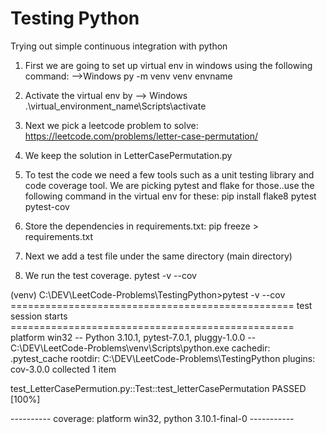 # Testing Python
Trying out simple continuous integration with python

1. First we are going to set up virtual env in windows using the following command:
-->Windows
py -m venv venv envname

2. Activate the virtual env by
--> Windows
.\virtual_environment_name\Scripts\activate

3. Next we pick a leetcode problem to solve: 
https://leetcode.com/problems/letter-case-permutation/

4. We keep the solution in LetterCasePermutation.py

5. To test the code we need a few tools such as a unit testing library and code coverage tool. We are picking pytest and flake for those..use the following command in the virtual env for these:
pip install flake8 pytest pytest-cov

6. Store the dependencies in requirements.txt:
pip freeze > requirements.txt

7. Next we add a test file under the same directory (main directory)

8. We run the test coverage. pytest -v --cov

(venv) C:\DEV\LeetCode-Problems\TestingPython>pytest -v --cov
================================================= test session starts =================================================
platform win32 -- Python 3.10.1, pytest-7.0.1, pluggy-1.0.0 -- C:\DEV\LeetCode-Problems\venv\Scripts\python.exe
cachedir: .pytest_cache
rootdir: C:\DEV\LeetCode-Problems\TestingPython
plugins: cov-3.0.0
collected 1 item

test_LetterCasePermution.py::Test::test_letterCasePermutation PASSED                                             [100%]

---------- coverage: platform win32, python 3.10.1-final-0 -----------





